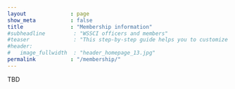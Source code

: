 ```yaml
---
layout              : page
show_meta           : false
title               : "Membership information"
#subheadline         : "WSSCI officers and members"
#teaser              : "This step-by-step guide helps you to customize Feeling Responsive to your needs."
#header:
#   image_fullwidth  : "header_homepage_13.jpg"
permalink           : "/membership/"
---
```


TBD
